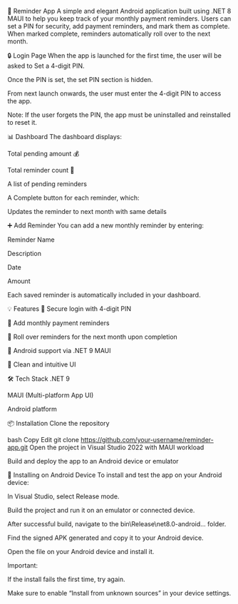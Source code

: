 📱 Reminder App
A simple and elegant Android application built using .NET 8 MAUI to help you keep track of your monthly payment reminders. Users can set a PIN for security, add payment reminders, and mark them as complete. When marked complete, reminders automatically roll over to the next month.

🔒 Login Page
When the app is launched for the first time, the user will be asked to Set a 4-digit PIN.

Once the PIN is set, the set PIN section is hidden.

From next launch onwards, the user must enter the 4-digit PIN to access the app.

Note: If the user forgets the PIN, the app must be uninstalled and reinstalled to reset it.

📊 Dashboard
The dashboard displays:

Total pending amount 💰

Total reminder count 📌

A list of pending reminders

A Complete button for each reminder, which:

Updates the reminder to next month with same details

➕ Add Reminder
You can add a new monthly reminder by entering:

Reminder Name

Description

Date

Amount

Each saved reminder is automatically included in your dashboard.

💡 Features
🔐 Secure login with 4-digit PIN

📅 Add monthly payment reminders

🔁 Roll over reminders for the next month upon completion

📱 Android support via .NET 9 MAUI

🌈 Clean and intuitive UI

🛠 Tech Stack
.NET 9

MAUI (Multi-platform App UI)

Android platform

📦 Installation
Clone the repository

bash
Copy
Edit
git clone https://github.com/your-username/reminder-app.git
Open the project in Visual Studio 2022 with MAUI workload

Build and deploy the app to an Android device or emulator

📲 Installing on Android Device
To install and test the app on your Android device:

In Visual Studio, select Release mode.

Build the project and run it on an emulator or connected device.

After successful build, navigate to the bin\Release\net8.0-android\... folder.

Find the signed APK generated and copy it to your Android device.

Open the file on your Android device and install it.

Important:

If the install fails the first time, try again.

Make sure to enable “Install from unknown sources” in your device settings.
